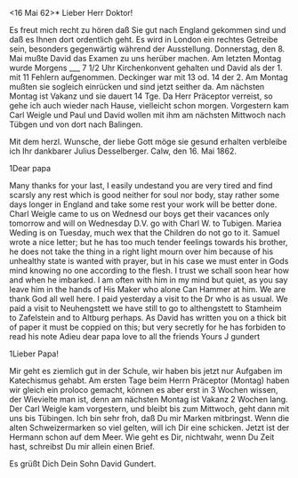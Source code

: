  <16 Mai 62>*
Lieber Herr Doktor!

Es freut mich recht zu hören daß Sie gut nach England gekommen sind und daß es Ihnen dort ordentlich geht. Es wird in London ein rechtes Getreibe sein, besonders gegenwärtig während der Ausstellung. Donnerstag, den 8. Mai mußte David das Examen zu uns herüber machen. Am letzten Montag wurde Morgens ___ 7 1/2 Uhr Kirchenkonvent gehalten und David als der 1. mit 11 Fehlern aufgenommen. Deckinger war mit 13 od. 14 der 2. Am Montag mußten sie sogleich einrücken und sind jetzt seither da. Am nächsten Montag ist Vakanz und sie dauert 14 Tge. Da Herr Präceptor verreist, so gehe ich auch wieder nach Hause, vielleicht schon morgen. Vorgestern kam Carl Weigle und Paul und David wollen mit ihm am nächsten Mittwoch nach Tübgen und von dort nach Balingen.

Mit dem herzl. Wunsche, der liebe Gott möge sie gesund erhalten verbleibe ich
 Ihr
 dankbarer
 Julius Desselberger.
Calw, den 16. Mai 1862.



1Dear papa

Many thanks for your last, I easily undestand you are very tired and find scarsly any rest which is good neither for soul nor body, stay rather some days longer in England and take some rest your work will be better done. Charl Weigle came to us on Wednesd our boys get their vacances only tomorrow and will on Wednesday D.V. go with Charl W. to Tubigen. Mariea Weding is on Tuesday, much wex that the Children do not go to it. Samuel wrote a nice letter; but he has too much tender feelings towards his brother, he does not take the thing in a right light mourn over him because of his unhealthy state is wanted with prayer, but in his case we must enter in Gods mind knowing no one according to the flesh. I trust we schall soon hear how and when he imbarked. I am often with him in my mind but quiet, as you say leave him in the hands of His Maker who alone Can Hammer at him. We are thank God all well here. I paid yesterday a visit to the Dr who is as usual. We paid a visit to Neuhengstett we have still to go to althengstett to Stamheim to Zafelstein and to Altburg perhaps. As David has written you on a thick bit of paper it must be coppied on this; but very secretly for he has forbiden to read his note Adieu dear papa love to all the friends  Yours J gundert



1Lieber Papa!

Mir geht es ziemlich gut in der Schule, wir haben bis jetzt nur Aufgaben im Katechismus gehabt. Am ersten Tage beim Herrn Präceptor (Montag) haben wir gleich ein proloco gemacht, können es aber erst in 3 Wochen wissen, der Wievielte man ist, denn am nächsten Montag ist Vakanz 2 Wochen lang. Der Carl Weigle kam vorgestern, und bleibt bis zum Mittwoch, geht dann mit uns bis Tübingen. Ich bin sehr froh, daß Du mir Marken mitbringst. Wenn die alten Schweizermarken so viel gelten, will ich Dir eine schicken. Jetzt ist der Hermann schon auf dem Meer. Wie geht es Dir, nichtwahr, wenn Du Zeit hast, schreibst Du mir allein einen Brief.

Es grüßt Dich Dein Sohn
 David Gundert.
